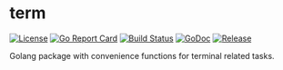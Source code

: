 # term

[![License](https://img.shields.io/github/license/gonvenience/term.svg)](https://github.com/gonvenience/term/blob/master/LICENSE)
[![Go Report Card](https://goreportcard.com/badge/github.com/gonvenience/term)](https://goreportcard.com/report/github.com/gonvenience/term)
[![Build Status](https://travis-ci.org/gonvenience/term.svg?branch=master)](https://travis-ci.org/gonvenience/term)
[![GoDoc](https://godoc.org/github.com/gonvenience/term/pkg?status.svg)](https://godoc.org/github.com/gonvenience/term)
[![Release](https://img.shields.io/github/release/gonvenience/term.svg)](https://github.com/gonvenience/term/releases/latest)

Golang package with convenience functions for terminal related tasks.
